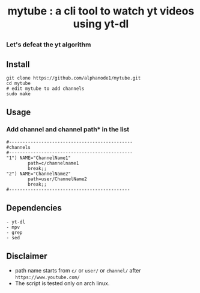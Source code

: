 # <p align="center">mytube : a cli tool to watch yt videos using yt-dl</p>

### Let's defeat the yt algorithm

## Install
```
git clone https://github.com/alphanode1/mytube.git
cd mytube
# edit mytube to add channels
sudo make
```

## Usage

### Add channel and channel path* in the list
```
#----------------------------------------------
#channels
#----------------------------------------------
"1") NAME="ChannelName1"
		path=c/channelname1
		break;;
"2") NAME="ChannelName2"
		path=user/ChannelName2
		break;;
#---------------------------------------------
```
## Dependencies
```
- yt-dl
- mpv
- grep
- sed
```
## Disclaimer
- path name starts from `c/` or `user/` or `channel/` after `https://www.youtube.com/`
- The script is tested only on arch linux.
